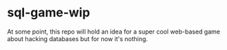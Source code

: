 # sql-game-wip

At some point, this repo will hold an idea for a super cool web-based game about hacking databases but for now it's nothing.
